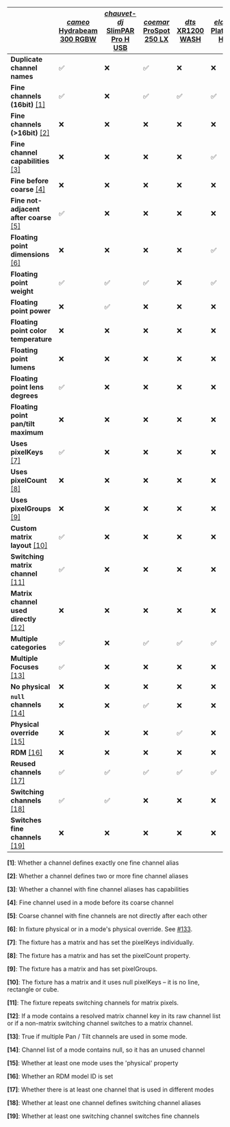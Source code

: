 | | [*cameo* Hydrabeam 300 RGBW](https://github.com/FloEdelmann/open-fixture-library/blob/master/fixtures/cameo/hydrabeam-300-rgbw.json) | [*chauvet-dj* SlimPAR Pro H USB](https://github.com/FloEdelmann/open-fixture-library/blob/master/fixtures/chauvet-dj/slimpar-pro-h-usb.json) | [*coemar* ProSpot 250 LX](https://github.com/FloEdelmann/open-fixture-library/blob/master/fixtures/coemar/prospot-250-lx.json) | [*dts* XR1200 WASH](https://github.com/FloEdelmann/open-fixture-library/blob/master/fixtures/dts/xr1200-wash.json) | [*elation* Platinum HFX](https://github.com/FloEdelmann/open-fixture-library/blob/master/fixtures/elation/platinum-hfx.json) | [*eurolite* LED KLS-801](https://github.com/FloEdelmann/open-fixture-library/blob/master/fixtures/eurolite/led-kls-801.json) | [*generic* RGB Fader](https://github.com/FloEdelmann/open-fixture-library/blob/master/fixtures/generic/rgb-fader.json) | [*martin* MAC Viper Performance](https://github.com/FloEdelmann/open-fixture-library/blob/master/fixtures/martin/mac-viper-performance.json) | [*showtec* Horizon 8](https://github.com/FloEdelmann/open-fixture-library/blob/master/fixtures/showtec/horizon-8.json)
|-|-|-|-|-|-|-|-|-|-
**Duplicate channel names** | ✅ | ❌ | ✅ | ❌ | ❌ | ❌ | ❌ | ✅ | ❌
**Fine channels (16bit)** [[1]](#user-content-footnote-1) | ✅ | ❌ | ✅ | ✅ | ✅ | ❌ | ❌ | ✅ | ✅
**Fine channels (>16bit)** [[2]](#user-content-footnote-2) | ❌ | ❌ | ❌ | ❌ | ❌ | ❌ | ✅ | ❌ | ❌
**Fine channel capabilities** [[3]](#user-content-footnote-3) | ❌ | ❌ | ❌ | ❌ | ✅ | ❌ | ❌ | ✅ | ❌
**Fine before coarse** [[4]](#user-content-footnote-4) | ❌ | ❌ | ❌ | ❌ | ❌ | ❌ | ❌ | ❌ | ❌
**Fine not-adjacent after coarse** [[5]](#user-content-footnote-5) | ✅ | ❌ | ❌ | ❌ | ❌ | ❌ | ❌ | ❌ | ❌
**Floating point dimensions** [[6]](#user-content-footnote-6) | ❌ | ❌ | ❌ | ❌ | ✅ | ❌ | ❌ | ❌ | ❌
**Floating point weight** | ✅ | ✅ | ✅ | ❌ | ✅ | ❌ | ❌ | ✅ | ❌
**Floating point power** | ❌ | ✅ | ❌ | ❌ | ❌ | ❌ | ❌ | ❌ | ❌
**Floating point color temperature** | ❌ | ❌ | ❌ | ❌ | ❌ | ❌ | ❌ | ❌ | ❌
**Floating point lumens** | ❌ | ❌ | ❌ | ❌ | ❌ | ❌ | ❌ | ❌ | ❌
**Floating point lens degrees** | ✅ | ❌ | ❌ | ❌ | ❌ | ❌ | ❌ | ❌ | ❌
**Floating point pan/tilt maximum** | ❌ | ❌ | ❌ | ❌ | ❌ | ❌ | ❌ | ❌ | ❌
**Uses pixelKeys** [[7]](#user-content-footnote-7) | ✅ | ❌ | ❌ | ❌ | ❌ | ❌ | ❌ | ❌ | ✅
**Uses pixelCount** [[8]](#user-content-footnote-8) | ❌ | ❌ | ❌ | ❌ | ❌ | ✅ | ❌ | ❌ | ❌
**Uses pixelGroups** [[9]](#user-content-footnote-9) | ❌ | ❌ | ❌ | ❌ | ❌ | ❌ | ❌ | ❌ | ✅
**Custom matrix layout** [[10]](#user-content-footnote-10) | ✅ | ❌ | ❌ | ❌ | ❌ | ❌ | ❌ | ❌ | ❌
**Switching matrix channel** [[11]](#user-content-footnote-11) | ✅ | ❌ | ❌ | ❌ | ❌ | ❌ | ❌ | ❌ | ❌
**Matrix channel used directly** [[12]](#user-content-footnote-12) | ❌ | ❌ | ❌ | ❌ | ❌ | ✅ | ❌ | ❌ | ❌
**Multiple categories** | ✅ | ❌ | ✅ | ✅ | ✅ | ❌ | ❌ | ✅ | ✅
**Multiple Focuses** [[13]](#user-content-footnote-13) | ✅ | ❌ | ❌ | ❌ | ❌ | ❌ | ❌ | ❌ | ❌
**No physical** | ❌ | ❌ | ❌ | ❌ | ❌ | ❌ | ✅ | ❌ | ❌
**`null` channels** [[14]](#user-content-footnote-14) | ❌ | ❌ | ✅ | ❌ | ❌ | ❌ | ❌ | ❌ | ❌
**Physical override** [[15]](#user-content-footnote-15) | ❌ | ❌ | ❌ | ✅ | ❌ | ❌ | ❌ | ❌ | ❌
**RDM** [[16]](#user-content-footnote-16) | ❌ | ❌ | ❌ | ❌ | ❌ | ❌ | ❌ | ✅ | ❌
**Reused channels** [[17]](#user-content-footnote-17) | ✅ | ✅ | ✅ | ✅ | ✅ | ❌ | ✅ | ✅ | ✅
**Switching channels** [[18]](#user-content-footnote-18) | ✅ | ✅ | ❌ | ❌ | ❌ | ✅ | ❌ | ✅ | ✅
**Switches fine channels** [[19]](#user-content-footnote-19) | ❌ | ❌ | ❌ | ❌ | ❌ | ❌ | ❌ | ✅ | ✅

**<a id="user-content-footnote-1">[1]</a>**: Whether a channel defines exactly one fine channel alias

**<a id="user-content-footnote-2">[2]</a>**: Whether a channel defines two or more fine channel aliases

**<a id="user-content-footnote-3">[3]</a>**: Whether a channel with fine channel aliases has capabilities

**<a id="user-content-footnote-4">[4]</a>**: Fine channel used in a mode before its coarse channel

**<a id="user-content-footnote-5">[5]</a>**: Coarse channel with fine channels are not directly after each other

**<a id="user-content-footnote-6">[6]</a>**: In fixture physical or in a mode's physical override. See [#133](https://github.com/FloEdelmann/open-fixture-library/issues/133).

**<a id="user-content-footnote-7">[7]</a>**: The fixture has a matrix and has set the pixelKeys individually.

**<a id="user-content-footnote-8">[8]</a>**: The fixture has a matrix and has set the pixelCount property.

**<a id="user-content-footnote-9">[9]</a>**: The fixture has a matrix and has set pixelGroups.

**<a id="user-content-footnote-10">[10]</a>**: The fixture has a matrix and it uses null pixelKeys – it is no line, rectangle or cube.

**<a id="user-content-footnote-11">[11]</a>**: The fixture repeats switching channels for matrix pixels.

**<a id="user-content-footnote-12">[12]</a>**: If a mode contains a resolved matrix channel key in its raw channel list or if a non-matrix switching channel switches to a matrix channel.

**<a id="user-content-footnote-13">[13]</a>**: True if multiple Pan / Tilt channels are used in some mode.

**<a id="user-content-footnote-14">[14]</a>**: Channel list of a mode contains null, so it has an unused channel

**<a id="user-content-footnote-15">[15]</a>**: Whether at least one mode uses the 'physical' property

**<a id="user-content-footnote-16">[16]</a>**: Whether an RDM model ID is set

**<a id="user-content-footnote-17">[17]</a>**: Whether there is at least one channel that is used in different modes

**<a id="user-content-footnote-18">[18]</a>**: Whether at least one channel defines switching channel aliases

**<a id="user-content-footnote-19">[19]</a>**: Whether at least one switching channel switches fine channels
